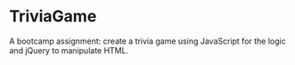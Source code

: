 # TriviaGame
A bootcamp assignment: create a trivia game using JavaScript for the logic and jQuery to manipulate HTML.
